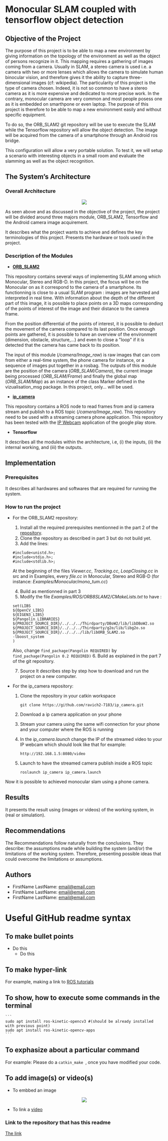 # Monocular SLAM coupled with tensorflow object detection

## Objective of the Project
The purpose of this project is to be able to map a new environment by giving information on the topology of the environment as well as the object of persons recognize in it. This mapping requires a gathering of images coming from a camera. Usually in SLAM, a stereo camera is used i.e. a camera with two or more lenses which allows the camera to simulate human binocular vision, and therefore gives it the ability to capture three-dimensional images (cf: wikipedia). The particularity of this project is the type of camera chosen. Indeed, it is not so common to have a stereo camera as it is more expensive and dedicated to more precise work. In the contrary, monocular camera are very common and most people posess one as it is embedded on smarthpone or even laptop. The purpose of this project is therefore to be able to map a new environment easily and without specific equipment.


To do so, the ORB_SLAM2 git repository will be use to execute the SLAM while the Tensorflow repository will allow the object detection. The image will be acquired from the camera of a smartphone through an Android ros bridge.


This configuration will allow a very portable solution. To test it, we will setup a scenario with interesting objects in a small room and evaluate the slamming as well as the object recognition. 

## The System’s Architecture

### Overall Architecture
<p align="center"> 
<img src="UML.PNG">
</p>
As seen above and as discussed in the objective of the project, the project will be divided around three majors module, ORB_SLAM2, Tensorflow and the Android camera image acquirement. 


It describes what the project wants to achieve and defines the key terminologies of this project. Presents the hardware or tools used in the project.

### Description of the Modules
* **[ORB_SLAM2](https://github.com/raulmur/ORB_SLAM2)**

This repository contains several ways of implementing SLAM among which Monocular, Stereo and RGB-D. In this project, the focus will be on the Monocular on as it correspond to the camera of a smartphone. Its functionning is close to a usual SLAM program : images are harvested and interpreted in real time. With information about the depth of the different part of this image, it is possible to place points on a 3D maps corresponding of the points of interest of the image and their distance to the camera frame. 


From the position differential of the points of interest, it is possible to deduct the movement of the camera compared to its last position. Once enough points are gathered, it is possible to have an overview of the environment (dimension, obstacle, structure,...) and even to close a "loop" if it is detected that the camera has came back to its position. 


The input of this module (*/camera/Image_raw*) is raw images that can com from either a real-time system, the phone camera for instance, or a sequence of images put together in a rosbag. 
The outputs of this module are the position of the camera (*ORB_SLAM/Camera*), the current image being processed (*ORB_SLAM/Frame*) and finally the global map (*ORB_SLAM/Map*) as an instance of the class Marker defined in the vizualisation_msg package.
In this project, only... will be used.

* **[ip_camera](https://github.com/ravich2-7183/ip_camera)**

This repository contains a ROS node to read frames from and ip camera stream and publish to a ROS topic (*/camera/Image_raw*). This repository need to be used with a streaming camera phone application. This repository has been tested with the [IP Webcam](https://play.google.com/store/apps/details?id=com.pas.webcam&hl=fr) application of the google play store.

* **Tensorflow**



It describes all the modules within the architecture, i.e, (i) the inputs, (ii) the internal working, and (iii) the outputs.

## Implementation

### Prerequisites
It describes all hardwares and softwares that are required for running the system.

### How to run the project
- For the ORB_SLAM2 repository:
	1. Install all the required prerequisites mentionned in the part 2 of the [repository](https://github.com/raulmur/ORB_SLAM2).
	2. Clone the repository as described in part 3 but do not build yet.
	3. Add the lines:
	```
	#include<unistd.h>;
	#include<stdio.h>;
	#include<stdlib.h>;
	```
	At the beginning of the files *Viewer.cc*, *Tracking.cc*, *LoopClosing.cc* in src and in Examples, every *file.cc* in Monocular, Stereo and RGB-D (for instance: *Examples/Monocular/mono_tum.cc*)
	
	4. Build as mentionned in part 3
	5. Modify the file *Examples/ROS/ORB8SLAM2/CMakeLists.txt* to have :
	```
	set(LIBS
	${OpenCV_LIBS}
	${EIGEN3_LIBS}
	${Pangolin_LIBRARIES}
	${PROJECT_SOURCE_DIR}/../../../Thirdparty/DBoW2/lib/libDBoW2.so
	${PROJECT_SOURCE_DIR}/../../../Thirdparty/g2o/lib/libg2o.so
	${PROJECT_SOURCE_DIR}/../../../lib/libORB_SLAM2.so
	-lboost_system
	)
	```
	Also, change ```find_pachage(Pangolin REQUIRED)``` by ```find_pachage(Pangolin 0.2 REQUIRED)```
	6. Build as explained in the part 7 of the git repository.
	
	7. Source
It describes step by step how to download and run the project on a new computer.

- For the ip_camera repository:
	1. Clone the repository in your catkin workspace
	    ```
		git clone https://github.com/ravich2-7183/ip_camera.git
	    ```
	2. Download a ip camera application on your phone
	3. Stream your camera using the same wifi connection for your phone and your computer where the ROS is running
	4. In the *ip_camera.launch* change the IP of the streamed video to your IP webcam which should look like that for example: 
 	    ```
		http://192.168.1.5:8080/video		
	    ```
	5. Launch to have the streamed camera publish inside a ROS topic

   	    ```
		roslaunch ip_camera ip_camera.launch
	    ```
Now it is possible to achieved monocular slam using a phone camera.

## Results
It presents the result using (images or videos) of the working system, in (real or simulation).

## Recommendations
The Recommendations follow naturally from the conclusions. They describe: the assumptions made while building the system (and/or) the limitations of the working system. Therefore, presenting possible ideas that could overcome the limitations or assumptions. 

## Authors
* FirstName LastName: email@email.com
* FirstName LastName: email@email.com
* FirstName LastName: email@email.com

# Useful GitHub readme syntax

## To make bullet points

* Do this
	* Do this

## To make hyper-link

For example, making a link to [ROS tutorials](http://wiki.ros.org/ROS/Tutorials)

## To show, how to execute some commands in the terminal

    ```
    sudo apt install ros-kinetic-opencv3 #(should be already installed with previous point)
    sudo apt install ros-kinetic-opencv-apps
    ```

## To exphasize about a particular command

For example: Please do a ```catkin_make ```, once you have modified your code. 

## To add image(s) or video(s)

* To embbed an image

<p align="center"> 
<img src="https://github.com/yushakareem/test-delete/blob/master/light-bulb-2-256.gif">
</p>

* To link a [video](https://youtu.be/-yOZEiHLuVU)

### Link to the repository that has this readme

[The link](https://github.com/EmaroLab/GitHub_Readme_Template)
